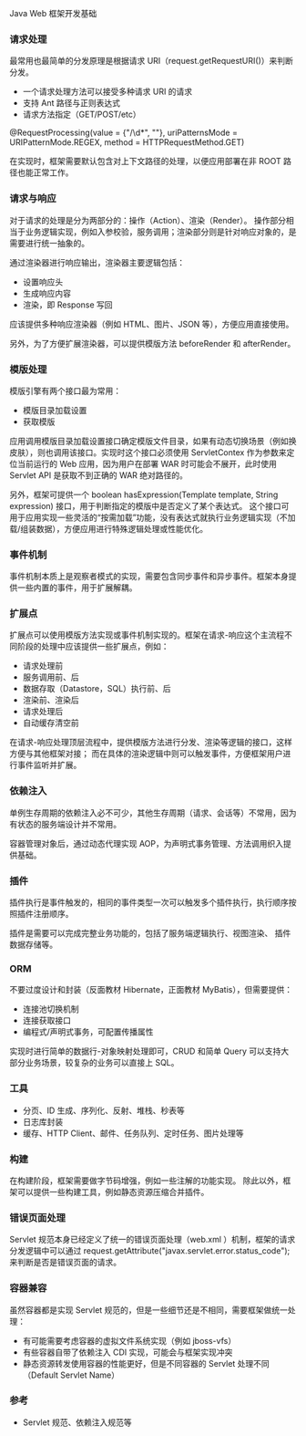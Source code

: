 Java Web 框架开发基础

### 请求处理

最常用也最简单的分发原理是根据请求 URI（request.getRequestURI()）来判断分发。

* 一个请求处理方法可以接受多种请求 URI 的请求
* 支持 Ant 路径与正则表达式
* 请求方法指定（GET/POST/etc）

@RequestProcessing(value = {"/\\d*", ""}, uriPatternsMode = URIPatternMode.REGEX, method = HTTPRequestMethod.GET)

在实现时，框架需要默认包含对上下文路径的处理，以便应用部署在非 ROOT 路径也能正常工作。

<!-- more -->

### 请求与响应

对于请求的处理是分为两部分的：操作（Action）、渲染（Render）。
操作部分相当于业务逻辑实现，例如入参校验，服务调用；渲染部分则是针对响应对象的，是需要进行统一抽象的。

通过渲染器进行响应输出，渲染器主要逻辑包括：

* 设置响应头
* 生成响应内容
* 渲染，即 Response 写回

应该提供多种响应渲染器（例如 HTML、图片、JSON 等），方便应用直接使用。

另外，为了方便扩展渲染器，可以提供模版方法 beforeRender 和 afterRender。

### 模版处理

模版引擎有两个接口最为常用：

* 模版目录加载设置
* 获取模版

应用调用模版目录加载设置接口确定模版文件目录，如果有动态切换场景（例如换皮肤），则也调用该接口。实现时这个接口必须使用 ServletContex 作为参数来定位当前运行的 Web 应用，因为用户在部署 WAR 时可能会不展开，此时使用 Servlet API 是获取不到正确的 WAR 绝对路径的。

另外，框架可提供一个 boolean hasExpression(Template template, String expression) 接口，用于判断指定的模版中是否定义了某个表达式。
这个接口可用于应用实现一些灵活的“按需加载”功能，没有表达式就执行业务逻辑实现（不加载/组装数据），方便应用进行特殊逻辑处理或性能优化。

### 事件机制

事件机制本质上是观察者模式的实现，需要包含同步事件和异步事件。框架本身提供一些内置的事件，用于扩展解耦。

### 扩展点

扩展点可以使用模版方法实现或事件机制实现的。框架在请求-响应这个主流程不同阶段的处理中应该提供一些扩展点，例如：

* 请求处理前
* 服务调用前、后
* 数据存取（Datastore，SQL）执行前、后
* 渲染前、渲染后
* 请求处理后
* 自动缓存清空前

在请求-响应处理顶层流程中，提供模版方法进行分发、渲染等逻辑的接口，这样方便与其他框架对接；
而在具体的渲染逻辑中则可以触发事件，方便框架用户进行事件监听并扩展。

### 依赖注入

单例生存周期的依赖注入必不可少，其他生存周期（请求、会话等）不常用，因为有状态的服务端设计并不常用。

容器管理对象后，通过动态代理实现 AOP，为声明式事务管理、方法调用织入提供基础。

### 插件

插件执行是事件触发的，相同的事件类型一次可以触发多个插件执行，执行顺序按照插件注册顺序。

插件是需要可以完成完整业务功能的，包括了服务端逻辑执行、视图渲染、 插件数据存储等。

### ORM

不要过度设计和封装（反面教材 Hibernate，正面教材 MyBatis），但需要提供：

* 连接池切换机制
* 连接获取接口
* 编程式/声明式事务，可配置传播属性

实现时进行简单的数据行-对象映射处理即可，CRUD 和简单 Query 可以支持大部分业务场景，较复杂的业务可以直接上 SQL。

### 工具

* 分页、ID 生成、序列化、反射、堆栈、秒表等
* 日志库封装
* 缓存、HTTP Client、邮件、任务队列、定时任务、图片处理等

### 构建

在构建阶段，框架需要做字节码增强，例如一些注解的功能实现。
除此以外，框架可以提供一些构建工具，例如静态资源压缩合并插件。

### 错误页面处理

Servlet 规范本身已经定义了统一的错误页面处理（web.xml <error-page>）机制，框架的请求分发逻辑中可以通过
request.getAttribute("javax.servlet.error.status_code"); 来判断是否是错误页面的请求。

### 容器兼容

虽然容器都是实现 Servlet 规范的，但是一些细节还是不相同，需要框架做统一处理：

* 有可能需要考虑容器的虚拟文件系统实现（例如 jboss-vfs）
* 有些容器自带了依赖注入 CDI 实现，可能会与框架实现冲突
* 静态资源转发使用容器的性能更好，但是不同容器的 Servlet 处理不同 （Default Servlet Name）

### 参考

* Servlet 规范、依赖注入规范等


